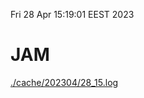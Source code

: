 Fri 28 Apr 15:19:01 EEST 2023
# JAM
<a href='./cache/202304/28_15.log'>./cache/202304/28_15.log</a>
